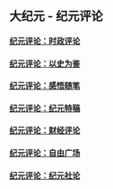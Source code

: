 ## 大纪元 - 纪元评论

#### [纪元评论：时政评论](indexes/nsc1025/README.md?05010330)
#### [纪元评论：以史为鉴](indexes/nsc1028/README.md?05010330)
#### [纪元评论：感悟随笔](indexes/nsc1035/README.md?05010330)
#### [纪元评论：纪元特稿](indexes/nsc424/README.md?05010330)
#### [纪元评论：财经评论](indexes/nsc1026/README.md?05010330)
#### [纪元评论：自由广场](indexes/nsc993/README.md?05010330)
#### [纪元评论：纪元社论](indexes/nsc422/README.md?05010330)
